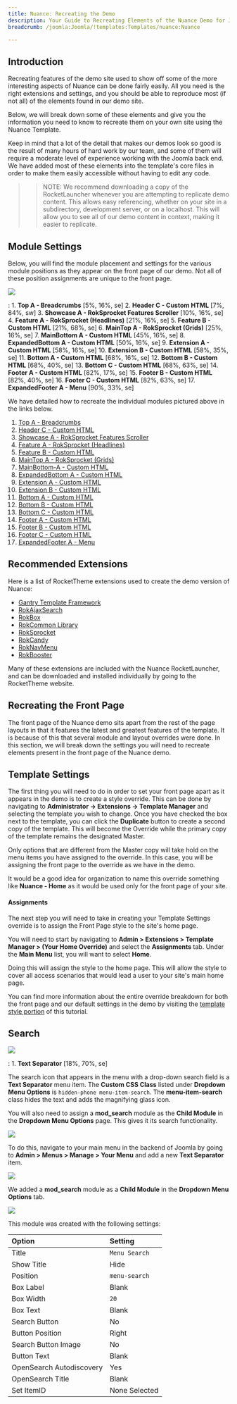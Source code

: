 ```yaml
---
title: Nuance: Recreating the Demo
description: Your Guide to Recreating Elements of the Nuance Demo for Joomla
breadcrumb: /joomla:Joomla/!templates:Templates/nuance:Nuance

---
```


Introduction
-----

Recreating features of the demo site used to show off some of the more interesting aspects of Nuance can be done fairly easily. All you need is the right extensions and settings, and you should be able to reproduce most (if not all) of the elements found in our demo site.

Below, we will break down some of these elements and give you the information you need to know to recreate them on your own site using the Nuance Template.

Keep in mind that a lot of the detail that makes our demos look so good is the result of many hours of hard work by our team, and some of them will require a moderate level of experience working with the Joomla back end. We have added most of these elements into the template's core files in order to make them easily accessible without having to edit any code.

>> NOTE: We recommend downloading a copy of the RocketLauncher whenever you are attempting to replicate demo content. This allows easy referencing, whether on your site in a subdirectory, development server, or on a localhost. This will allow you to see all of our demo content in context, making it easier to replicate.

Module Settings
-----


Below, you will find the module placement and settings for the various module positions as they appear on the front page of our demo. Not all of these position assignments are unique to the front page.

![][template2]

:   1. **Top A - Breadcrumbs**  [5%, 16%, se]
    2. **Header C - Custom HTML**  [7%, 84%, sw]
    3. **Showcase A - RokSprocket Features Scroller**  [10%, 16%, se]
    4. **Feature A - RokSprocket (Headlines)**  [21%, 16%, se]
    5. **Feature B - Custom HTML**  [21%, 68%, se]
    6. **MainTop A - RokSprocket (Grids)**  [25%, 16%, se]
    7. **MainBottom A - Custom HTML**  [45%, 16%, se]
    8. **ExpandedBottom A - Custom HTML**  [50%, 16%, se]
    9. **Extension A - Custom HTML**  [58%, 16%, se]
    10. **Extension B - Custom HTML**  [58%, 35%, se]
    11. **Bottom A - Custom HTML**  [68%, 16%, se]
    12. **Bottom B - Custom HTML** [68%, 40%, se]
    13. **Bottom C - Custom HTML** [68%, 63%, se]
    14. **Footer A - Custom HTML** [82%, 17%, se]
    15. **Footer B - Custom HTML** [82%, 40%, se]
    16. **Footer C - Custom HTML** [82%, 63%, se]
    17. **ExpandedFooter A - Menu** [90%, 33%, se]

We have detailed how to recreate the individual modules pictured above in the links below.

1. [Top A - Breadcrumbs][module1]
2. [Header C - Custom HTML][module2]
3. [Showcase A - RokSprocket Features Scroller][module3]
4. [Feature A - RokSprocket (Headlines)][module4]
5. [Feature B - Custom HTML][module5]
6. [MainTop A - RokSprocket (Grids)][module6]
7. [MainBottom-A - Custom HTML][module7]
8. [ExpandedBottom A - Custom HTML][module8]
9. [Extension A - Custom HTML][module9]
10. [Extension B - Custom HTML][module10]
11. [Bottom A - Custom HTML][module11]
12. [Bottom B - Custom HTML][module12]
13. [Bottom C - Custom HTML][module13]
14. [Footer A - Custom HTML][module14]
15. [Footer B - Custom HTML][module15]
16. [Footer C - Custom HTML][module16]
17. [ExpandedFooter A - Menu][module17]


Recommended Extensions
-----

Here is a list of RocketTheme extensions used to create the demo version of Nuance:

* [Gantry Template Framework][gantry]
* [RokAjaxSearch][rokajaxsearch]
* [RokBox][rokbox]
* [RokCommon Library](https://rockettheme.com/joomla/extensions/rokutilities)
* [RokSprocket][roksprocket]
* [RokCandy][rokcandy]
* [RokNavMenu][roknavmenu]
* [RokBooster][rokbooster]

Many of these extensions are included with the Nuance RocketLauncher, and can be downloaded and installed individually by going to the RocketTheme website.

Recreating the Front Page
-----

The front page of the Nuance demo sits apart from the rest of the page layouts in that it features the latest and greatest features of the template. It is because of this that several module and layout overrides were done. In this section, we will break down the settings you will need to recreate elements present in the front page of the Nuance demo.

Template Settings
-----

The first thing you will need to do in order to set your front page apart as it appears in the demo is to create a style override. This can be done by navigating to **Administrator -> Extensions -> Template Manager** and selecting the template you wish to change.  Once you have checked the box next to the template, you can click the **Duplicate** button to create a second copy of the template. This will become the Override while the primary copy of the template remains the designated Master.

Only options that are different from the Master copy will take hold on the menu items you have assigned to the override. In this case, you will be assigning the front page to the override as we have in the demo.

It would be a good idea for organization to name this override something like **Nuance - Home** as it would be used only for the front page of your site.

#### Assignments

The next step you will need to take in creating your Template Settings override is to assign the Front Page style to the site's home page. 

You will need to start by navigating to **Admin > Extensions > Template Manager > (Your Home Override)** and select the **Assignments** tab. Under the **Main Menu** list, you will want to select **Home**.

Doing this will assign the style to the home page. This will allow the style to cover all access scenarios that would lead a user to your site's main home page.

You can find more information about the entire override breakdown for both the front page and our default settings in the demo by visiting the [template style portion][demooverride] of this tutorial.

Search
-----

![][template]

:   1. **Text Separator** [18%, 70%, se]

The search icon that appears in the menu with a drop-down search field is a **Text Separator** menu item. The **Custom CSS Class** listed under **Dropdown Menu Options** is `hidden-phone menu-item-search`. The **menu-item-search** class hides the text and adds the magnifying glass icon.

You will also need to assign a **mod_search** module as the **Child Module** in the **Dropdown Menu Options** page. This gives it its search functionality.

![](assets/search_menu_2.png)

To do this, navigate to your main menu in the backend of Joomla by going to **Admin > Menus > Manage > Your Menu** and add a new **Text Separator** item. 

![](assets/search_menu_1.png)

We added a **mod_search** module as a **Child Module** in the **Dropdown Menu Options** tab.

![](assets/search_menu_3.png)

This module was created with the following settings:

| Option                   | Setting       |
| :-----                   | :-----        |
| Title                    | `Menu Search` |
| Show Title               | Hide          |
| Position                 | `menu-search` |
| Box Label                | Blank         |
| Box Width                | `20`          |
| Box Text                 | Blank         |
| Search Button            | No            |
| Button Position          | Right         |
| Search Button Image      | No            |
| Button Text              | Blank         |
| OpenSearch Autodiscovery | Yes           |
| OpenSearch Title         | Blank         |
| Set ItemID               | None Selected |



[gantry]: http://gantry.org/downloads
[rokajaxsearch]: http://www.rockettheme.com/joomla/extensions/rokajaxsearch
[rokbox]: http://www.rockettheme.com/joomla/extensions/rokbox
[roksprocket]: http://www.rockettheme.com/joomla/extensions/roksprocket
[template2]: assets/nuance2.jpeg
[demooverride]: demo_override.md
[template]: assets/nuance.jpeg
[roknavmenu]: http://www.rockettheme.com/joomla/extensions/roknavmenu
[rokbooster]: http://www.rockettheme.com/joomla/extensions/rokbooster
[rokcandy]: http://www.rockettheme.com/joomla/extensions/rokcandy
[module1]: demo_module_1.md
[module2]: demo_module_2.md
[module3]: demo_module_3.md
[module4]: demo_module_4.md
[module5]: demo_module_5.md
[module6]: demo_module_6.md
[module7]: demo_module_7.md
[module8]: demo_module_8.md
[module9]: demo_module_9.md
[module10]: demo_module_10.md
[module11]: demo_module_11.md
[module12]: demo_module_12.md
[module13]: demo_module_13.md
[module14]: demo_module_14.md
[module15]: demo_module_15.md
[module16]: demo_module_16.md
[module17]: demo_module_17.md
[module18]: demo_module_18.md
[module19]: demo_module_19.md
[module20]: demo_module_20.md
[module21]: demo_module_21.md
[module22]: demo_module_22.md
[module23]: demo_module_23.md
[mainmenu]: assets/menu_1.jpeg
[article]: assets/article.jpg
[demo11]: assets/demo_10.jpeg
[mobile]: assets/mobilemenu.jpeg
[mobile2]: mobilemenu.md
[sidepanelmodule]: demo_module_10.md
[sidepanel]: assets/sidepanel.jpeg
